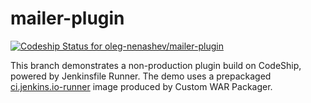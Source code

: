 mailer-plugin
=============

[![Codeship Status for oleg-nenashev/mailer-plugin](https://app.codeship.com/projects/080f8860-4376-0137-df43-3657630956e0/status?branch=codeship-demo)](https://app.codeship.com/projects/336623) 

This branch demonstrates a non-production plugin build on CodeShip, powered by Jenkinsfile Runner.
The demo uses a prepackaged [ci.jenkins.io-runner](https://github.com/jenkinsci/ci.jenkins.io-runner) image produced by Custom WAR Packager.
